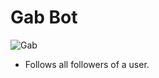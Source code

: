 # Gab Bot
![Gab](https://upload.wikimedia.org/wikipedia/en/thumb/3/31/Official_Gab_Social_Network_Logo.png/250px-Official_Gab_Social_Network_Logo.png)
* Follows all followers of a user.